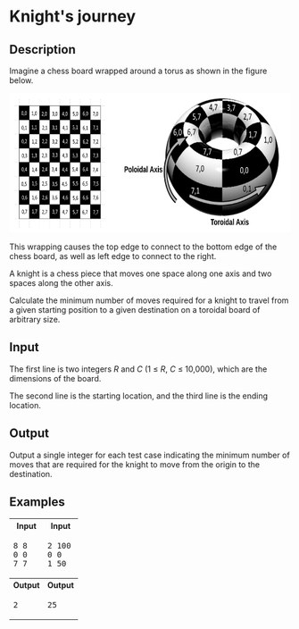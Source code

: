 # Knight's journey

## Description

Imagine a chess board wrapped around a torus as shown in the figure below.

<div align="middle">
    <img src="Toroidal-Poloidal.png" height="250">
</div>

This wrapping causes the top edge to connect to the bottom edge of the chess board, as well as left edge to connect to the right.

A knight is a chess piece that moves one space along one axis and two spaces along the other axis.

Calculate the minimum number of moves required for a knight to travel from a given starting position to a given destination on a toroidal board of arbitrary size.

## Input

The first line is two integers *R* and *C* (1 ≤ *R*, *C* ≤ 10,000), which are the dimensions of the board.

The second line is the starting location, and the third line is the ending location.

## Output

Output a single integer for each test case indicating the minimum number of moves that are required for the knight to move from the origin to the destination.

## Examples

<table>
    <tr>
        <th>Input</th>
        <th>Input</th>
    </tr>
    <tr>
        <td valign="top">
<pre>8 8
0 0
7 7</pre>
        </td>
        <td valign="top">
<pre>2 100
0 0
1 50
</pre>
        </td>
    </tr>
    <tr>
        <th>Output</th>
        <th>Output</th>
    </tr>
    <tr>
        <td valign="top">
<pre>2</pre>
        </td>
        <td valign="top">
<pre>25</pre>
        </td>
    </tr>
</table>

